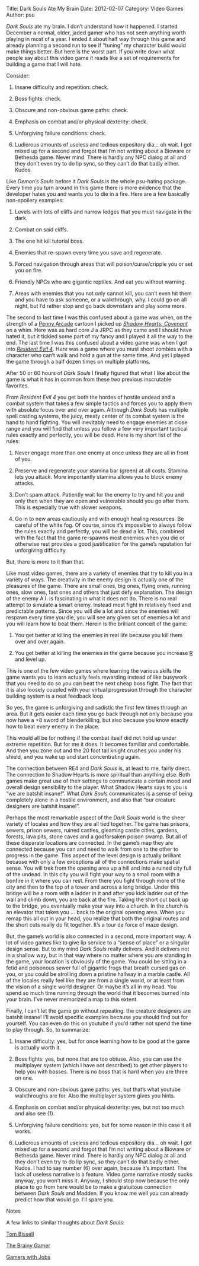 Title: Dark Souls Ate My Brain
Date: 2012-02-07
Category: Video Games
Author: psu

*Dark Souls* ate my brain. I don’t understand how it happened. I started December a normal, older, jaded gamer who has not seen anything worth playing in most of a year. I ended it about half way through this game and already planning a second run to see if “tuning” my character build would make things better. But here is the worst part. If you write down what people say about this video game it reads like a set of requirements for building a game that I will hate.

Consider:

1. Insane difficulty and repetition: check.

2. Boss fights: check.

3. Obscure and non-obvious game paths: check.

4. Emphasis on combat and/or physical dexterity: check.

5. Unforgiving failure conditions: check.

6. Ludicrous amounts of useless and tedious expository dia… oh wait. I got mixed up for a second and forgot that I’m not writing about a Bioware or Bethesda game. Never mind. There is hardly any NPC dialog at all and they don’t even try to do lip sync, so they can’t do that badly either. Kudos.

Like *Demon’s Souls* before it *Dark Souls* is the whole psu-hating package. Every time you turn around in this game there is more evidence that the developer hates you and wants you to die in a fire. Here are a few basically non-spoilery examples:

1. Levels with lots of cliffs and narrow ledges that you must navigate in the dark.

2. Combat on said cliffs.

3. The one hit kill tutorial boss.

4. Enemies that re-spawn every time you save and regenerate.

5. Forced navigation through areas that will poison/curse/cripple you or set you on fire.

6. Friendly NPCs who are gigantic reptiles. And eat you without warning.

7. Areas with enemies that you not only cannot kill, you can’t even hit them and you have to ask someone, or a walkthrough, why.
I could go on all night, but I’d rather stop and go back downstairs and play some more.

The second to last time I was this confused about a game was when, on the strength of a [Penny Arcade](http://www.penny-arcade.com/comic/2004/10/04) cartoon I picked up [*Shadow Hearts: Covenant*](http://tleaves.com/2005/02/15/shadow-hearts-covenant/index.html) on a whim. Here was as hard core J a JRPC as they came and I should have hated it, but it tickled some part of my fancy and I played it all the way to the end.
The last time I was this confused about a video game was when I got into [*Resident Evil 4*](http://tleaves.com/2005/04/21/evil-in-residence/index.html). Here was a game where you must shoot zombies with a character who can’t walk and hold a gun at the same time. And yet I played the game through a half dozen times on multiple platforms.

After 50 or 60 hours of *Dark Souls* I finally figured that what I like about the game is what it has in common from these two previous inscrutable favorites.

From *Resident Evil 4* you get both the hordes of hostile undead and a combat system that takes a few simple tactics and forces you to apply them with absolute focus over and over again. Although *Dark Souls* has multiple spell casting systems, the juicy, meaty center of its combat system is the hand to hand fighting. You will inevitably need to engage enemies at close range and you will find that unless you follow a few very important tactical rules exactly and perfectly, you will be dead. Here is my short list of the rules:

1. Never engage more than one enemy at once unless they are all in front of you.

2. Preserve and regenerate your stamina bar (green) at all costs. Stamina lets you attack. More importantly stamina allows you to block enemy attacks.

3. Don’t spam attack. Patiently wait for the enemy to try and hit you and only then when they are open and vulnerable should you go after them. This is especially true with slower weapons.

4. Go in to new areas cautiously and with enough healing resources. Be careful of the white fog.
Of course, since it’s impossible to always follow the rules exactly and perfectly, you will be dead a lot. This, combined with the fact that the game re-spawns most enemies when you die or otherwise rest provides a good justification for the game’s reputation for unforgiving difficulty.

But, there is more to it than that.

Like most video games, there are a variety of enemies that try to kill you in a variety of ways. The creativity in the enemy design is actually one of the pleasures of the game. There are small ones, big ones, flying ones, running ones, slow ones, fast ones and others that just defy explanation. The design of the enemy A.I. is fascinating in what it does not do. There is no real attempt to simulate a smart enemy. Instead most fight in relatively fixed and predictable patterns. Since you will die a lot and since the enemies will respawn every time you die, you will see any given set of enemies a lot and you will learn how to beat them. Herein is the brilliant conceit of the game:

1. You get better at killing the enemies in real life because you kill them over and over again.

2. You get better at killing the enemies in the game because you increase [R](http://tleaves.com/2005/03/09/r-is-not-for-role/index.html) and level up.

This is one of the few video games where learning the various skills the game wants you to learn actually feels rewarding instead of like busywork that you need to do so you can beat the next cheap boss fight. The fact that it is also loosely coupled with your virtual progression through the character building system is a neat feedback loop.

So yes, the game is unforgiving and sadistic the first few times through an area. But it gets easier each time you go back through not only because you now have a +8 sword of blenderkilling, but also because you know exactly how to beat every enemy in the place.

This would all be for nothing if the combat itself did not hold up under extreme repetition. But for me it does. It becomes familiar and comfortable. And then you zone out and the 20 foot tall knight crushes you under his shield, and you wake up and start concentrating again.

The connection between RE4 and *Dark Souls* is, at least to me, fairly direct. The connection to Shadow Hearts is more spiritual than anything else. Both games make great use of their settings to communicate a certain mood and overall design sensibility to the player. What Shadow Hearts says to you is “we are batshit insane!”. What *Dark Souls* communicates is a sense of being completely alone in a hostile environment, and also that “our creature designers are batshit insane!”.

Perhaps the most remarkable aspect of the *Dark Souls* world is the sheer variety of locales and how they are all tied together. The game has prisons, sewers, prison sewers, ruined castles, gleaming castle cities, gardens, forests, lava pits, stone caves and a godforsaken poison swamp. But all of these disparate locations are connected. In the game’s map they are connected because you can and need to walk from one to the other to progress in the game. This aspect of the level design is actually brilliant because with only a few exceptions all of the connections make spatial sense. You will trek from the opening area up a hill and into a ruined city full of the undead. In this city you will fight your way to a small room with a bonfire in it where you can rest. From there you fight through more of the city and then to the top of a tower and across a long bridge. Under this bridge will be a room with a ladder in it and after you kick ladder out of the wall and climb down, you are back at the fire. Taking the short cut back up to the bridge, you eventually make your way into a church. In the church is an elevator that takes you … back to the original opening area.
When you remap this all out in your head, you realize that both the original routes and the short cuts really do fit together. It’s a tour de force of maze design.

But, the game’s world is also connected in a second, more important way. A lot of video games like to give lip service to a “sense of place” or a singular design sense. But to my mind *Dark Souls* really delivers. And it delivers not in a shallow way, but in that way where no matter where you are standing in the game, your location is obviously of the game. You could be sitting in a fetid and poisonous sewer full of gigantic frogs that breath cursed gas on you, or you could be strolling down a pristine hallway in a marble castle. All of the locales really feel like they are from a single world, or at least from the vision of a single world designer.
Or maybe it’s all in my head. You spend so much time running through the world that it becomes burned into your brain. I’ve never memorized a map to this extent.

Finally, I can’t let the game go without repeating: the creature designers are batshit insane! I’ll avoid specific examples because you should find out for yourself. You can even do this on youtube if you’d rather not spend the time to play through.
So, to summarize:

1. Insane difficulty: yes, but for once learning how to be good at the game is actually worth it.

2. Boss fights: yes, but none that are too obtuse. Also, you can use the multiplayer system (which I have not described) to get other players to help you with bosses. There is no boss that is hard when you are three on one.

3. Obscure and non-obvious game paths: yes, but that’s what youtube walkthroughs are for. Also the multiplayer system gives you hints.

4. Emphasis on combat and/or physical dexterity: yes, but not too much and also see (1).

5. Unforgiving failure conditions: yes, but for some reason in this case it all works.

6. Ludicrous amounts of useless and tedious expository dia… oh wait. I got mixed up for a second and forgot that I’m not writing about a Bioware or Bethesda game. Never mind. There is hardly any NPC dialog at all and they don’t even try to do lip sync, so they can’t do that badly either. Kudos.
I had to say number (6) over again, because it’s important. The lack of useless narrative is a feature. Video game narrative mostly sucks anyway, you won’t miss it.
Anyway, I should stop now because the only place to go from here would be to make a gratuitous connection between *Dark Souls* and Madden. If you know me well you can already predict how that would go. I’ll spare you.

Notes

A few links to similar thoughts about *Dark Souls*:

[Tom Bissell](http://www.grantland.com/story/_/id/7290527/one-night-skyrim-makes-strong-man-crumble)

[The Brainy Gamer](http://www.brainygamer.com/the_brainy_gamer/2011/10/soul-dojo.html)

[Gamers with Jobs](http://www.gamerswithjobs.com/node/110506)

